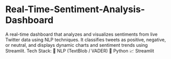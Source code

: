# Real-Time-Sentiment-Analysis-Dashboard
A real-time dashboard that analyzes and visualizes sentiments from live Twitter data using NLP techniques. It classifies tweets as positive, negative, or neutral, and displays dynamic charts and sentiment trends using Streamlit.  Tech Stack: 🧠 NLP (TextBlob / VADER) 🐍 Python 📈 Streamlit
